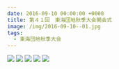 ```yaml
---
date: 2016-09-10 00:00:00 +0000
title: 第４１回　東海団地秋季大会開会式
image: /img/2016-09-10--01.jpg
tags:
  - 東海団地秋季大会
---
```


![](/img/2016-09-10--02.jpg)
![](/img/2016-09-10--03.jpg)
![](/img/2016-09-10--04.jpg)
![](/img/2016-09-10--05.jpg)
![](/img/2016-09-10--06.jpg)
